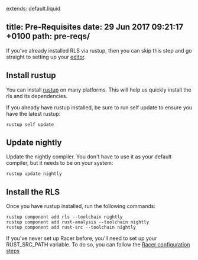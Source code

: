 extends: default.liquid

title: Pre-Requisites
date: 29 Jun 2017 09:21:17 +0100
path: pre-reqs/
---

If you've already installed RLS via rustup, then you can skip this step and
go straight to setting up your [editor](/editors/).

## Install rustup

You can install [rustup](http://rustup.rs/) on many platforms. This will help us quickly install the
rls and its dependencies.

If you already have rustup installed, be sure to run self update to ensure you have the latest rustup:

```
rustup self update
```

## Update nightly

Update the nightly compiler. You don't have to use it as your default compiler, but it needs to be on your system:

```
rustup update nightly
```

## Install the RLS

Once you have rustup installed, run the following commands:

```
rustup component add rls --toolchain nightly
rustup component add rust-analysis --toolchain nightly
rustup component add rust-src --toolchain nightly
```

If you've never set up Racer before, you'll need to set up your RUST_SRC_PATH variable. To do so, 
you can follow the [Racer configuration steps](https://github.com/phildawes/racer#configuration)

